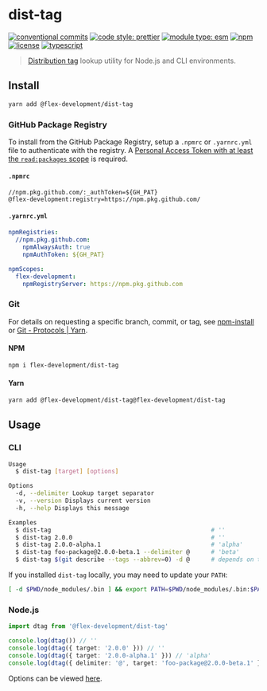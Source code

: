 # dist-tag

[![conventional commits](https://img.shields.io/badge/conventional%20commits-1.0.0-yellow.svg)](https://conventionalcommits.org)
[![code style: prettier](https://img.shields.io/badge/code_style-prettier-ff69b4.svg)](https://github.com/prettier/prettier)
[![module type: esm](https://img.shields.io/badge/module%20type-esm-brightgreen)](https://github.com/voxpelli/badges-cjs-esm)
[![npm](https://img.shields.io/npm/v/@flex-development/dist-tag.svg)](https://npmjs.com/package/@flex-development/dist-tag)
[![license](https://img.shields.io/github/license/flex-development/dist-tag.svg)](LICENSE.md)
[![typescript](https://badgen.net/badge/-/typescript?color=2a72bc&icon=typescript&label)](https://typescriptlang.org)

> [Distribution tag][1] lookup utility for Node.js and CLI environments.

## Install

```sh
yarn add @flex-development/dist-tag
```

### GitHub Package Registry

To install from the GitHub Package Registry, setup a `.npmrc` or `.yarnrc.yml`
file to authenticate with the registry. A [Personal Access Token with at least
the `read:packages` scope][2] is required.

#### `.npmrc`

```utf-8
//npm.pkg.github.com/:_authToken=${GH_PAT}
@flex-development:registry=https://npm.pkg.github.com/
```

#### `.yarnrc.yml`

```yaml
npmRegistries:
  //npm.pkg.github.com:
    npmAlwaysAuth: true
    npmAuthToken: ${GH_PAT}

npmScopes:
  flex-development:
    npmRegistryServer: https://npm.pkg.github.com
```

### Git

For details on requesting a specific branch, commit, or tag, see
[npm-install][3] or [Git - Protocols | Yarn][4].

#### NPM

```sh
npm i flex-development/dist-tag
```

#### Yarn

```sh
yarn add @flex-development/dist-tag@flex-development/dist-tag
```

## Usage

### CLI

```sh
Usage
  $ dist-tag [target] [options]

Options
  -d, --delimiter Lookup target separator
  -v, --version Displays current version
  -h, --help Displays this message

Examples
  $ dist-tag                                             # ''
  $ dist-tag 2.0.0                                       # ''
  $ dist-tag 2.0.0-alpha.1                               # 'alpha'
  $ dist-tag foo-package@2.0.0-beta.1 --delimiter @      # 'beta'
  $ dist-tag $(git describe --tags --abbrev=0) -d @      # depends on the tag 😉
```

If you installed `dist-tag` locally, you may need to update your `PATH`:

```sh
[ -d $PWD/node_modules/.bin ] && export PATH=$PWD/node_modules/.bin:$PATH
```

### Node.js

```typescript
import dtag from '@flex-development/dist-tag'

console.log(dtag()) // ''
console.log(dtag({ target: '2.0.0' })) // ''
console.log(dtag({ target: '2.0.0-alpha.1' })) // 'alpha'
console.log(dtag({ delimiter: '@', target: 'foo-package@2.0.0-beta.1' })) // 'beta'
```

Options can be viewed [here](src/options.ts).

[1]: https://docs.npmjs.com/cli/v8/commands/npm-dist-tag
[2]:
  https://docs.github.com/en/packages/learn-github-packages/about-permissions-for-github-packages#about-scopes-and-permissions-for-package-registries
[3]: https://docs.npmjs.com/cli/v8/commands/npm-install#description
[4]: https://yarnpkg.com/features/protocols#git
